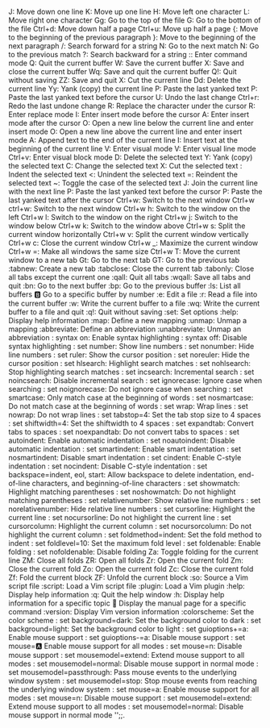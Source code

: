 J: Move down one line
K: Move up one line
H: Move left one character
L: Move right one character
Gg: Go to the top of the file
G: Go to the bottom of the file
Ctrl+d: Move down half a page
Ctrl+u: Move up half a page
{: Move to the beginning of the previous paragraph
}: Move to the beginning of the next paragraph
/: Search forward for a string
N: Go to the next match
N: Go to the previous match
?: Search backward for a string
:: Enter command mode
Q: Quit the current buffer
W: Save the current buffer
X: Save and close the current buffer
Wq: Save and quit the current buffer
Q!: Quit without saving
ZZ: Save and quit
X: Cut the current line
Dd: Delete the current line
Yy: Yank (copy) the current line
P: Paste the last yanked text
P: Paste the last yanked text before the cursor
U: Undo the last change
Ctrl+r: Redo the last undone change
R: Replace the character under the cursor
R: Enter replace mode
I: Enter insert mode before the cursor
A: Enter insert mode after the cursor
O: Open a new line below the current line and enter insert mode
O: Open a new line above the current line and enter insert mode
A: Append text to the end of the current line
I: Insert text at the beginning of the current line
V: Enter visual mode
V: Enter visual line mode
Ctrl+v: Enter visual block mode
D: Delete the selected text
Y: Yank (copy) the selected text
C: Change the selected text
X: Cut the selected text
: Indent the selected text
<: Unindent the selected text
=: Reindent the selected text
~: Toggle the case of the selected text
J: Join the current line with the next line
P: Paste the last yanked text before the cursor
P: Paste the last yanked text after the cursor
Ctrl+w: Switch to the next window
Ctrl+w ctrl+w: Switch to the next window
Ctrl+w h: Switch to the window on the left
Ctrl+w l: Switch to the window on the right
Ctrl+w j: Switch to the window below
Ctrl+w k: Switch to the window above
Ctrl+w s: Split the current window horizontally
Ctrl+w v: Split the current window vertically
Ctrl+w c: Close the current window
Ctrl+w _: Maximize the current window
Ctrl+w =: Make all windows the same size
Ctrl+w T: Move the current window to a new tab
Gt: Go to the next tab
GT: Go to the previous tab
:tabnew: Create a new tab
:tabclose: Close the current tab
:tabonly: Close all tabs except the current one
:qall: Quit all tabs
:wqall: Save all tabs and quit
:bn: Go to the next buffer
:bp: Go to the previous buffer
:ls: List all buffers
:b: Go to a specific buffer by number
:e: Edit a file
:r: Read a file into the current buffer
:w: Write the current buffer to a file
:wq: Write the current buffer to a file and quit
:q!: Quit without saving
:set: Set options
:help: Display help information
:map: Define a new mapping
:unmap: Unmap a mapping
:abbreviate: Define an abbreviation
:unabbreviate: Unmap an abbreviation
: syntax on: Enable syntax highlighting
: syntax off: Disable syntax highlighting
: set number: Show line numbers
: set nonumber: Hide line numbers
: set ruler: Show the cursor position
: set noreuler: Hide the cursor position
: set hlsearch: Highlight search matches
: set nohlsearch: Stop highlighting search matches
: set incsearch: Incremental search
: set noincsearch: Disable incremental search
: set ignorecase: Ignore case when searching
: set noignorecase: Do not ignore case when searching
: set smartcase: Only match case at the beginning of words
: set nosmartcase: Do not match case at the beginning of words
: set wrap: Wrap lines
: set nowrap: Do not wrap lines
: set tabstop=4: Set the tab stop size to 4 spaces
: set shiftwidth=4: Set the shiftwidth to 4 spaces
: set expandtab: Convert tabs to spaces
: set noexpandtab: Do not convert tabs to spaces
: set autoindent: Enable automatic indentation
: set noautoindent: Disable automatic indentation
: set smartindent: Enable smart indentation
: set nosmartindent: Disable smart indentation
: set cindent: Enable C-style indentation
: set nocindent: Disable C-style indentation
: set backspace=indent, eol, start: Allow backspace to delete indentation, end-of-line characters, and beginning-of-line characters
: set showmatch: Highlight matching parentheses
: set noshowmatch: Do not highlight matching parentheses
: set relativenumber: Show relative line numbers
: set norelativenumber: Hide relative line numbers
: set cursorline: Highlight the current line
: set nocursorline: Do not highlight the current line
: set cursorcolumn: Highlight the current column
: set nocursorcolumn: Do not highlight the current column
: set foldmethod=indent: Set the fold method to indent
: set foldlevel=10: Set the maximum fold level
: set foldenable: Enable folding
: set nofoldenable: Disable folding
Za: Toggle folding for the current line
ZM: Close all folds
ZR: Open all folds
Zr: Open the current fold
Zm: Close the current fold
Zo: Open the current fold
Zc: Close the current fold
Zf: Fold the current block
ZF: Unfold the current block
:so: Source a Vim script file
:script: Load a Vim script file
:plugin: Load a Vim plugin
:help: Display help information
:q: Quit the help window
:h: Display help information for a specific topic
:man: Display the manual page for a specific command
:version: Display Vim version information
:colorscheme: Set the color scheme
: set background=dark: Set the background color to dark
: set background=light: Set the background color to light
: set guioptions+=a: Enable mouse support
: set guioptions-=a: Disable mouse support
: set mouse=:a: Enable mouse support for all modes
: set mouse=n: Disable mouse support
: set mousemodel=extend: Extend mouse support to all modes
: set mousemodel=normal: Disable mouse support in normal mode
: set mousemodel=passthrough: Pass mouse events to the underlying window system
: set mousemodel=stop: Stop mouse events from reaching the underlying window system
: set mouse=a: Enable mouse support for all modes
: set mouse=n: Disable mouse support
: set mousemodel=extend: Extend mouse support to all modes
: set mousemodel=normal: Disable mouse support in normal mode '';;.